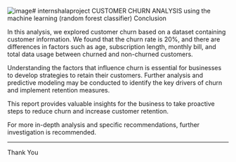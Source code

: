 ![image](https://github.com/poojitha2530/internshalaproject/assets/129091563/266c2814-075f-4b50-8190-45cdc4f0e2a6)# internshalaproject
CUSTOMER CHURN ANALYSIS using the machine learning (random forest classifier)
 Conclusion

In this analysis, we explored customer churn based on a dataset containing customer information. We found that the churn rate is 20%, and there are differences in factors such as age, subscription length, monthly bill, and total data usage between churned and non-churned customers.

Understanding the factors that influence churn is essential for businesses to develop strategies to retain their customers. Further analysis and predictive modeling may be conducted to identify the key drivers of churn and implement retention measures.

This report provides valuable insights for the business to take proactive steps to reduce churn and increase customer retention.

For more in-depth analysis and specific recommendations, further investigation is recommended.

---







Thank You
